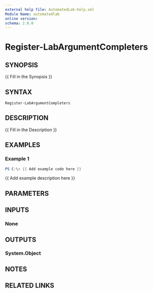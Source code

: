 ```yaml
---
external help file: AutomatedLab-help.xml
Module Name: automatedlab
online version:
schema: 2.0.0
---
```


# Register-LabArgumentCompleters

## SYNOPSIS
{{ Fill in the Synopsis }}

## SYNTAX

```
Register-LabArgumentCompleters
```

## DESCRIPTION
{{ Fill in the Description }}

## EXAMPLES

### Example 1
```powershell
PS C:\> {{ Add example code here }}
```

{{ Add example description here }}

## PARAMETERS

## INPUTS

### None

## OUTPUTS

### System.Object
## NOTES

## RELATED LINKS
